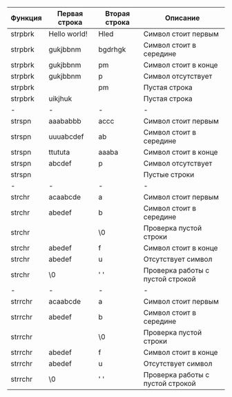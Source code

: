 | Функция | Первая строка | Вторая строка | Описание                         |
|---------|---------------|---------------|----------------------------------|
| strpbrk | Hello world!  | Hled          | Символ стоит первым              |
| strpbrk | gukjbbnm      | bgdrhgk       | Символ стоит в середине          |
| strpbrk | gukjbbnm      | pm            |  Символ стоит в конце            |
| strpbrk | gukjbbnm      | p             | Символ отсутствует               |
| strpbrk |               | pm            | Пустая строка                    |
| strpbrk | uikjhuk       |               | Пустая строка                    |
| -       | -             | -             | -                                |
| strspn  | aaababbb      | accc          | Символ стоит первым              |
| strspn  | uuuabcdef     | ab            | Символ стоит в середине          |
| strspn  | ttututa       | aaaba         | Символ стоит в конце             |
| strspn  | abcdef        | p             | Символ отсутствует               |
| strspn  |               |               | Пустые строки                    |
| -       | -             | -             | -                                |
| strchr  | acaabcde      | a             | Символ стоит первым              |
| strchr  | abedef        | b             | Символ стоит в середине          |
| strchr  |               | \0            | Проверка пустой строки           |
| strchr  | abedef        | f             | Символ стоит в конце             |
| strchr  | abedef        | u             | Отсутствует символ               |
| strchr  | \0            | ' '           | Проверка работы с пустой строкой |
| -       | -             | -             | -                                |
| strrchr | acaabcde      | a             | Символ стоит первым              |
| strrchr | abedef        | b             | Символ стоит в середине          |
| strrchr |               | \0            | Проверка пустой строки           |
| strrchr | abedef        | f             | Символ стоит в конце             |
| strrchr | abedef        | u             | Отсутствует символ               |
| strrchr | \0            | ' '           | Проверка работы с пустой строкой |
